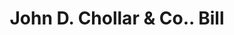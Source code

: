 ---
doi: 10.7916/D8612B95
date_other: '1870'
date_other_textual: 1870-1879
form: printed ephemera
genre:
- Invoices
name:
- John D. Chollar & Co.
object_in_context_url: https://biggert.cul.columbia.edu/items/view/ave_biggert_00531
subject_hierarchical_geographic:
- Worcester, Massachusetts, United States
subject_name:
- John D. Chollar & Co.
title: John D. Chollar & Co.. Bill
sort_title: John D. Chollar & Co.. Bill
call_number: ave_biggert_00531
coordinates:
- 42.266666666666666,-71.8
pid: ave_biggert_00531
identifiers: ave_biggert_00531
thumbnail: https://derivativo-1.library.columbia.edu/iiif/2/ldpd:343555/full/!256,256/0/native.jpg
permalink: /biggert/ave_biggert_00531/
layout: iiif-image-page
---